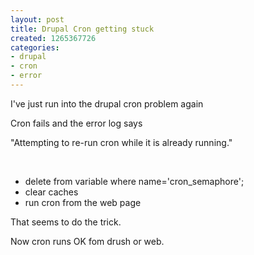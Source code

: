 ```yaml
---
layout: post
title: Drupal Cron getting stuck
created: 1265367726
categories:
- drupal
- cron
- error
---
```

<p>
I've just run into the drupal cron problem again  
</p>
<p>
Cron fails and the error log says 
</p>
<p>
&quot;Attempting 
to re-run cron while it is already running.&quot;
</p>
<p>
&nbsp;
</p>
<ul>
	<li>delete from variable where name='cron_semaphore';</li>
	<li>clear caches</li>
	<li>run cron from the web page </li>
</ul>
<p>That seems to do the trick.</p>

<p>Now cron runs OK fom drush or web.</p>
